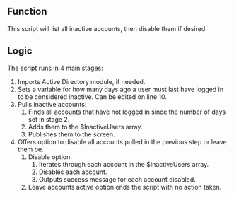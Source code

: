 ## Function

This script will list all inactive accounts, then disable them if desired.

## Logic

The script runs in 4 main stages:

1. Imports Active Directory module, if needed.
2. Sets a variable for how many days ago a user must last have logged in to be considered inactive. Can be edited on line 10.
3. Pulls inactive accounts:
    1. Finds all accounts that have not logged in since the number of days set in stage 2.
    2. Adds them to the $InactiveUsers array.
    2. Publishes them to the screen.
4. Offers option to disable all accounts pulled in the previous step or leave them be.
    1. Disable option:
        1. Iterates through each account in the $InactiveUsers array.
        2. Disables each account.
        3. Outputs success message for each account disabled.
    2. Leave accounts active option ends the script with no action taken.
